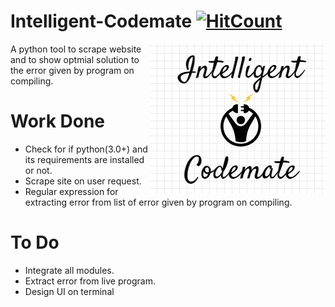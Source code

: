 # Intelligent-Codemate [![HitCount](http://hits.dwyl.io/ssp4all/Intelligent-Codemate.svg)](http://hits.dwyl.io/ssp4all/Intelligent-Codemate )

<img style="float: right;" src="logo.jpg">

A python tool to scrape website and to show optmial solution to the error given by program on compiling.

# Work Done 
* Check for if python(3.0+) and its requirements are installed or not.
* Scrape site on user request.
* Regular expression for extracting error from list of error given by program on compiling.

# To Do
* Integrate all modules.
* Extract error from live program.
* Design UI on terminal
